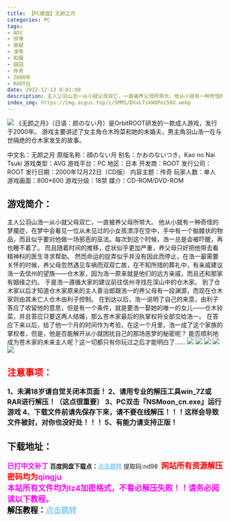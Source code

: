 ```yaml
---
title: 【PC硬盘】无颜之月
categories: PC
tags:
- ADV
- 惊悚
- 悬疑
- 凌辱
- 和服
- 田园
- 传奇
- 2000年
- ROOT社
date: 2022-12-13 8:01:00
description: 主人公羽山浩一从小就父母双亡，一直被养父母所带大。他从小就有一种奇怪的梦魇症，在梦中会看见一位从未见过的小女孩漂浮在空中，手中有一个骷髅状的物品，而且似乎要对他做一场邪恶的巫法。每次到这个时候，浩一总是会被吓醒，再也睡不着了。而且随着时间的推移，症状似乎更加严重，养父母只好把他带去看精神科的医生寻求帮助。
index_img: https://img.acgus.top/i/SMMS/DXvLTskWOPoi56U.webp
---
```

![](https://img.acgus.top/i/SMMS/DXvLTskWOPoi56U.webp)
《无颜之月》（日语：颜のない月）是OrbitROOT研发的一款成人游戏，发行于2000年。
游戏主要讲述了女主角仓木玲菜和她的未婚夫，男主角羽山浩一在与世隔绝的仓木家发生的故事。

中文名：无颜之月
原版名称：顔のない月
别名：かおのないつき，Kao no Nai Tsuki
游戏类型：AVG
游戏平台：PC
地区：日本
开发商：ROOT
发行公司：ROOT
发行日期：2000年12月22日（CD版）
内容主题：传奇
玩家人数：单人
游戏画面：800*600
游戏分级：18禁
媒介：CD-ROM/DVD-ROM

## 游戏简介：
主人公羽山浩一从小就父母双亡，一直被养父母所带大。
他从小就有一种奇怪的梦魇症，在梦中会看见一位从未见过的小女孩漂浮在空中，手中有一个骷髅状的物品，而且似乎要对他做一场邪恶的巫法。每次到这个时候，浩一总是会被吓醒，再也睡不着了。
而且随着时间的推移，症状似乎更加严重，养父母只好把他带去看精神科的医生寻求帮助。
然而命运的捉弄似乎并没有因此而停止，在浩一最需要关怀的时候，养父母忽然遇见车祸而双双亡故，在不知所措的葬礼中，有亲戚建议浩一去信州的望族——仓木家，因为浩一原来就是他们的远方亲戚，而且还和那家有姻缘之约。
于是浩一遵循大家的建议前往信州寻找在深山中的仓木家。
到了仓木家以后才知道仓木家原来的主人善治郎跟浩一的养父母有一段渊源，而现在仓木家则由其未亡人仓木由利子控制。
在到达以后，浩一说明了自己的来意，由利子答应了收留他的意思，但是有一个条件，就是要浩一娶她的唯一的女儿——仓木铃菜，并且答应只要这两人结婚，那么苍木家最后的执掌权将全部交给浩一。
在答应下来以后，给了他一个月的时间作为考验，在这一个月里，浩一成了这个家族的掌权者，但是，他是否能解开从小就困扰自己的那场恶梦的秘密呢？
能否顺利地成为苍木家的未来主人呢？这一切都只有你玩过之后才能明白了……
![](https://img.acgus.top/i/SMMS/HIDVPdan86yoijF.webp)
![](https://img.acgus.top/i/SMMS/qNGXT1h2fjbmvo5.webp)
![](https://img.acgus.top/i/SMMS/diJYhzEuM7nXLvU.webp)
![](https://img.acgus.top/i/SMMS/NFZmqIyLMa4eWYH.webp)
![](https://img.acgus.top/i/SMMS/BTzgn5l7Ds8xJpY.webp)




## <font color=#FF0000 >注意事项：</font>
<font size=3><b>1、未满18岁请自觉关闭本页面！
2、请用专业的解压工具win_7Z或RAR进行解压！（这点很重要）
3、PC双击『NSMoon_cn.exe』运行游戏
4、下载文件前请先保存下来，请不要在线解压！！！这样会导致文件被封，对你也没好处！！！
5、有能力请支持正版！</b></font>

## 下载地址：
<font color=#FF00FF size=3><b>已打中文补丁</b></font>
<b>百度网盘下载点：</b><a href="https://pan.baidu.com/s/1wXlU-q7eqIADjbqAZMjmcg?pwd=nd98" style="color: #87CEEB;"><b>点击跳转</b></a> 提取码:nd98
<a style="padding: 0" href="https://post.qingju.org/AD/"><img style="max-width:100%" src="https://img.acgus.top/i/2024/07/478f689b8021d8d499ab43d21acf137a.gif" alt=""></a>
<b><font color=#FF0000 size=4>网站所有资源解压密码均为</b></font><b><font color=#FF00FF size=4>qingju</font><font color=#FF0000 ></font></b><br><b><font color=#FF00FF size=4>本站所有文件均为lz4加密格式，不看必解压失败！！请务必阅读以下教程。</b></font><br><b><font color=#000 size=4>解压教程：</b><a href="https://post.qingju.org/tutorial/000/" style="color: #87CEEB;"><b>点击跳转</b></a>